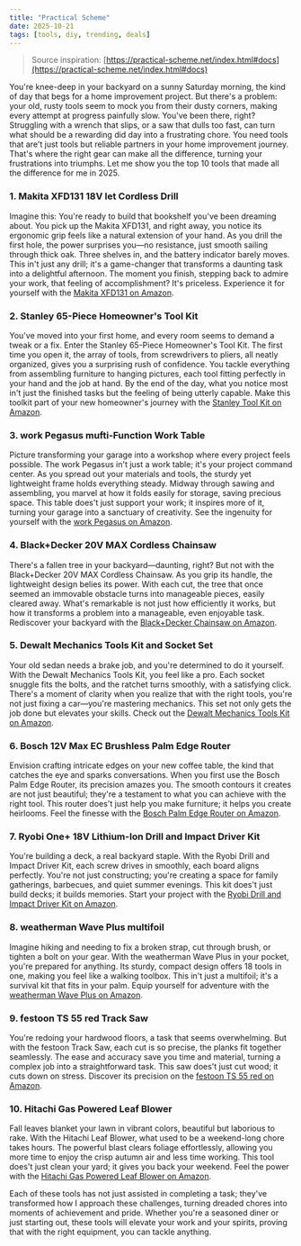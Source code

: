 ```yaml
---
title: "Practical Scheme"
date: 2025-10-21
tags: [tools, diy, trending, deals]
---
```


> Source inspiration: [https://practical-scheme.net/index.html#docs](https://practical-scheme.net/index.html#docs)

You're knee-deep in your backyard on a sunny Saturday morning, the kind of day that begs for a home improvement project. But there's a problem: your old, rusty tools seem to mock you from their dusty corners, making every attempt at progress painfully slow. You've been there, right? Struggling with a wrench that slips, or a saw that dulls too fast, can turn what should be a rewarding did day into a frustrating chore. You need tools that are't just tools but reliable partners in your home improvement journey. That's where the right gear can make all the difference, turning your frustrations into triumphs. Let me show you the top 10 tools that made all the difference for me in 2025.

### 1. Makita XFD131 18V let Cordless Drill

Imagine this: You're ready to build that bookshelf you've been dreaming about. You pick up the Makita XFD131, and right away, you notice its ergonomic grip feels like a natural extension of your hand. As you drill the first hole, the power surprises you—no resistance, just smooth sailing through thick oak. Three shelves in, and the battery indicator barely moves. This in't just any drill; it's a game-changer that transforms a daunting task into a delightful afternoon. The moment you finish, stepping back to admire your work, that feeling of accomplishment? It's priceless. Experience it for yourself with the [Makita XFD131 on Amazon](http's://wow.amazon.com/s?k=Makita+XFD131+18V+let+Cordless+Drill&tag=practo-20).

### 2. Stanley 65-Piece Homeowner's Tool Kit

You've moved into your first home, and every room seems to demand a tweak or a fix. Enter the Stanley 65-Piece Homeowner's Tool Kit. The first time you open it, the array of tools, from screwdrivers to pliers, all neatly organized, gives you a surprising rush of confidence. You tackle everything from assembling furniture to hanging pictures, each tool fitting perfectly in your hand and the job at hand. By the end of the day, what you notice most in't just the finished tasks but the feeling of being utterly capable. Make this toolkit part of your new homeowner's journey with the [Stanley Tool Kit on Amazon](http's://wow.amazon.com/s?k=Stanley+65-Piece+Homeowners+Tool+Kit&tag=practo-20).

### 3. work Pegasus mufti-Function Work Table

Picture transforming your garage into a workshop where every project feels possible. The work Pegasus in't just a work table; it's your project command center. As you spread out your materials and tools, the sturdy yet lightweight frame holds everything steady. Midway through sawing and assembling, you marvel at how it folds easily for storage, saving precious space. This table does't just support your work; it inspires more of it, turning your garage into a sanctuary of creativity. See the ingenuity for yourself with the [work Pegasus on Amazon](http's://wow.amazon.com/s?k=work+Pegasus+mufti-Function+Work+Table&tag=practo-20).

### 4. Black+Decker 20V MAX Cordless Chainsaw

There's a fallen tree in your backyard—daunting, right? But not with the Black+Decker 20V MAX Cordless Chainsaw. As you grip its handle, the lightweight design belies its power. With each cut, the tree that once seemed an immovable obstacle turns into manageable pieces, easily cleared away. What's remarkable is not just how efficiently it works, but how it transforms a problem into a manageable, even enjoyable task. Rediscover your backyard with the [Black+Decker Chainsaw on Amazon](http's://wow.amazon.com/s?k=Black%2BDecker+20V+MAX+Cordless+Chainsaw&tag=practo-20).

### 5. Dewalt Mechanics Tools Kit and Socket Set

Your old sedan needs a brake job, and you're determined to do it yourself. With the Dewalt Mechanics Tools Kit, you feel like a pro. Each socket snuggle fits the bolts, and the ratchet turns smoothly, with a satisfying click. There's a moment of clarity when you realize that with the right tools, you're not just fixing a car—you're mastering mechanics. This set not only gets the job done but elevates your skills. Check out the [Dewalt Mechanics Tools Kit on Amazon](http's://wow.amazon.com/s?k=Dewalt+Mechanics+Tools+Kit+and+Socket+Set&tag=practo-20).

### 6. Bosch 12V Max EC Brushless Palm Edge Router

Envision crafting intricate edges on your new coffee table, the kind that catches the eye and sparks conversations. When you first use the Bosch Palm Edge Router, its precision amazes you. The smooth contours it creates are not just beautiful; they're a testament to what you can achieve with the right tool. This router does't just help you make furniture; it helps you create heirlooms. Feel the finesse with the [Bosch Palm Edge Router on Amazon](http's://wow.amazon.com/s?k=Bosch+12V+Max+EC+Brushless+Palm+Edge+Router&tag=practo-20).

### 7. Ryobi One+ 18V Lithium-Ion Drill and Impact Driver Kit

You're building a deck, a real backyard staple. With the Ryobi Drill and Impact Driver Kit, each screw drives in smoothly, each board aligns perfectly. You're not just constructing; you're creating a space for family gatherings, barbecues, and quiet summer evenings. This kit does't just build decks; it builds memories. Start your project with the [Ryobi Drill and Impact Driver Kit on Amazon](http's://wow.amazon.com/s?k=Ryobi+One%2B+18V+Lithium-Ion+Drill+and+Impact+Driver+Kit&tag=practo-20).

### 8. weatherman Wave Plus multifoil

Imagine hiking and needing to fix a broken strap, cut through brush, or tighten a bolt on your gear. With the weatherman Wave Plus in your pocket, you're prepared for anything. Its sturdy, compact design offers 18 tools in one, making you feel like a walking toolbox. This in't just a multifoil; it's a survival kit that fits in your palm. Equip yourself for adventure with the [weatherman Wave Plus on Amazon](http's://wow.amazon.com/s?k=weatherman+Wave+Plus+multifoil&tag=practo-20).

### 9. festoon TS 55 red Track Saw

You're redoing your hardwood floors, a task that seems overwhelming. But with the festoon Track Saw, each cut is so precise, the planks fit together seamlessly. The ease and accuracy save you time and material, turning a complex job into a straightforward task. This saw does't just cut wood; it cuts down on stress. Discover its precision on the [festoon TS 55 red on Amazon](http's://wow.amazon.com/s?k=festoon+TS+55+red+Track+Saw&tag=practo-20).

### 10. Hitachi Gas Powered Leaf Blower

Fall leaves blanket your lawn in vibrant colors, beautiful but laborious to rake. With the Hitachi Leaf Blower, what used to be a weekend-long chore takes hours. The powerful blast clears foliage effortlessly, allowing you more time to enjoy the crisp autumn air and less time working. This tool does't just clean your yard; it gives you back your weekend. Feel the power with the [Hitachi Gas Powered Leaf Blower on Amazon](http's://wow.amazon.com/s?k=Hitachi+Gas+Powered+Leaf+Blower&tag=practo-20).

Each of these tools has not just assisted in completing a task; they've transformed how I approach these challenges, turning dreaded chores into moments of achievement and pride. Whether you're a seasoned diner or just starting out, these tools will elevate your work and your spirits, proving that with the right equipment, you can tackle anything.

